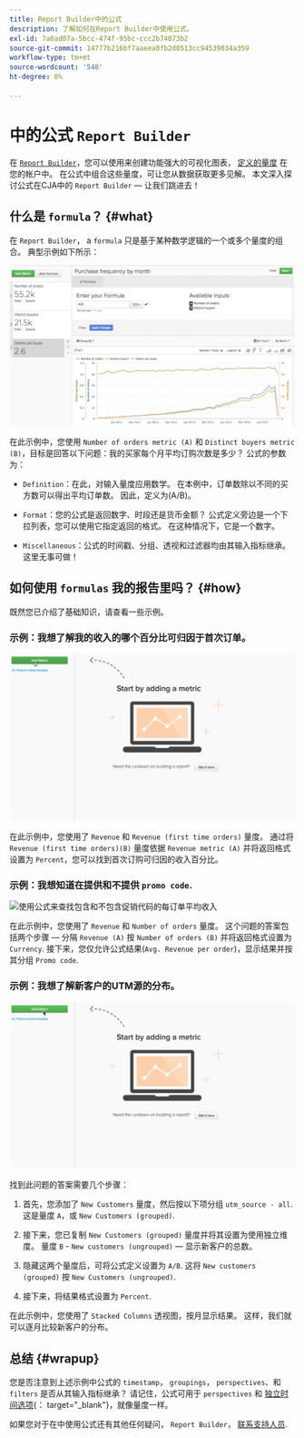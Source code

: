```yaml
---
title: Report Builder中的公式
description: 了解如何在Report Builder中使用公式。
exl-id: 7a0ad07a-5bcc-474f-95bc-ccc2b74073b2
source-git-commit: 14777b216bf7aaeea0fb2d0513cc94539034a359
workflow-type: tm+mt
source-wordcount: '548'
ht-degree: 0%

---
```


# 中的公式 `Report Builder`

在 [`Report Builder`](../../tutorials/using-visual-report-builder.md)，您可以使用来创建功能强大的可视化图表， [定义的量度](../../data-user/reports/ess-manage-data-metrics.md) 在您的帐户中。 在公式中组合这些量度，可让您从数据获取更多见解。 本文深入探讨公式在CJA中的 `Report Builder`  — 让我们跳进去！

## 什么是 `formula`？ {#what}

在 `Report Builder`， a `formula` 只是基于某种数学逻辑的一个或多个量度的组合。 典型示例如下所示：

![](../../assets/formula-example.png)

在此示例中，您使用 `Number of orders metric (A)` 和 `Distinct buyers metric (B)`，目标是回答以下问题：我的买家每个月平均订购次数是多少？ 公式的参数为：

* `Definition`：在此，对输入量度应用数学。 在本例中，订单数除以不同的买方数可以得出平均订单数。 因此，定义为(A/B)。

* `Format`：您的公式是返回数字、时段还是货币金额？ 公式定义旁边是一个下拉列表，您可以使用它指定返回的格式。 在这种情况下，它是一个数字。

* `Miscellaneous`：公式的时间戳、分组、透视和过滤器均由其输入指标继承。 这里无事可做！

## 如何使用 `formulas` 我的报告里吗？ {#how}

既然您已介绍了基础知识，请查看一些示例。

### 示例：我想了解我的收入的哪个百分比可归因于首次订单。

![使用公式来查找首次订单的收入百分比](../../assets/first_time_orders.gif)

在此示例中，您使用了 `Revenue` 和 `Revenue (first time orders)` 量度。 通过将 `Revenue (first time orders)(B)` 量度依据 `Revenue metric (A)` 并将返回格式设置为 `Percent`，您可以找到首次订购可归因的收入百分比。

### 示例：我想知道在提供和不提供 `promo code`.

![使用公式来查找包含和不包含促销代码的每订单平均收入](../../assets/promo_code.gif)

在此示例中，您使用了 `Revenue` 和 `Number of orders` 量度。 这个问题的答案包括两个步骤 — 分隔 `Revenue (A)` 按 `Number of orders (B)` 并将返回格式设置为 `Currency`. 接下来，您仅允许公式结果(`Avg. Revenue per order`)，显示结果并按其分组 `Promo code`.

### 示例：我想了解新客户的UTM源的分布。

![使用公式查找新客户的UTM源的分配](../../assets/distro.gif)

找到此问题的答案需要几个步骤：

1. 首先，您添加了 `New Customers` 量度，然后按以下项分组 `utm_source - all`. 这是量度 `A`，或 `New Customers (grouped)`.

1. 接下来，您已复制 `New Customers (grouped)` 量度并将其设置为使用独立维度。 量度 `B` - `New customers (ungrouped)`  — 显示新客户的总数。

1. 隐藏这两个量度后，可将公式定义设置为 `A/B`. 这将 `New customers (grouped)` 按 `New Customers (ungrouped)`.

1. 接下来，将结果格式设置为 `Percent`.

在此示例中，您使用了 `Stacked Columns` 透视图，按月显示结果。 这样，我们就可以逐月比较新客户的分布。

## 总结 {#wrapup}

您是否注意到上述示例中公式的 `timestamp`， `groupings`， `perspectives`、和 `filters` 是否从其输入指标继承？ 请记住，公式可用于 `perspectives` 和 [独立时间选项](../../tutorials/time-options-visual-rpt-bldr.md){： target=&quot;_blank&quot;}，就像量度一样。

如果您对于在中使用公式还有其他任何疑问， `Report Builder`， [联系支持人员](https://experienceleague.adobe.com/docs/commerce-knowledge-base/kb/troubleshooting/miscellaneous/mbi-service-policies.html?lang=en).
